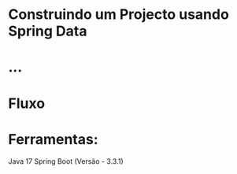 # Construindo um Projecto usando Spring Data


# ...


# Fluxo


# Ferramentas: 
Java 17
Spring Boot (Versão - 3.3.1)





